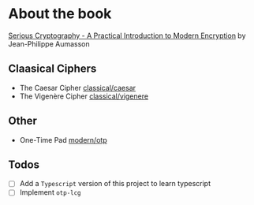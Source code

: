 # About the book

[Serious Cryptography - A Practical Introduction to Modern Encryption](https://nostarch.com/seriouscrypto) by Jean-Philippe Aumasson

## Claasical Ciphers

- The Caesar Cipher [classical/caesar](classical/caesar)
- The Vigenère Cipher [classical/vigenere](classical/vigenere)

## Other

- One-Time Pad [modern/otp](modern/otp)


## Todos

- [ ] Add a `Typescript` version of this project to learn typescript
- [ ] Implement `otp-lcg`

